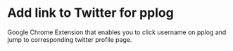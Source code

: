 # Add link to Twitter for pplog

Google Chrome Extension that enables you to click username on pplog and jump to corresponding twitter profile page.
